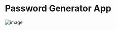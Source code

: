 # Password Generator App


  ![image](https://user-images.githubusercontent.com/97433575/206744503-02b00877-226f-4066-9fad-5584b5291703.png)
